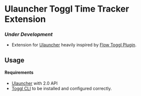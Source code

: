 # Ulauncher Toggl Time Tracker Extension

### _Under Development_

- Extension for [Ulauncher](https://github.com/Ulauncher/Ulauncher/) heavily inspired by [Flow Toggl Plugin](https://github.com/JamesNZL/flow-toggl-plugin).

## Usage

#### Requirements

- [Ulauncher](https://github.com/Ulauncher/Ulauncher/) with 2.0 API
- [Toggl CLI](https://github.com/AuHau/toggl-cli) to be installed and configured correctly.
